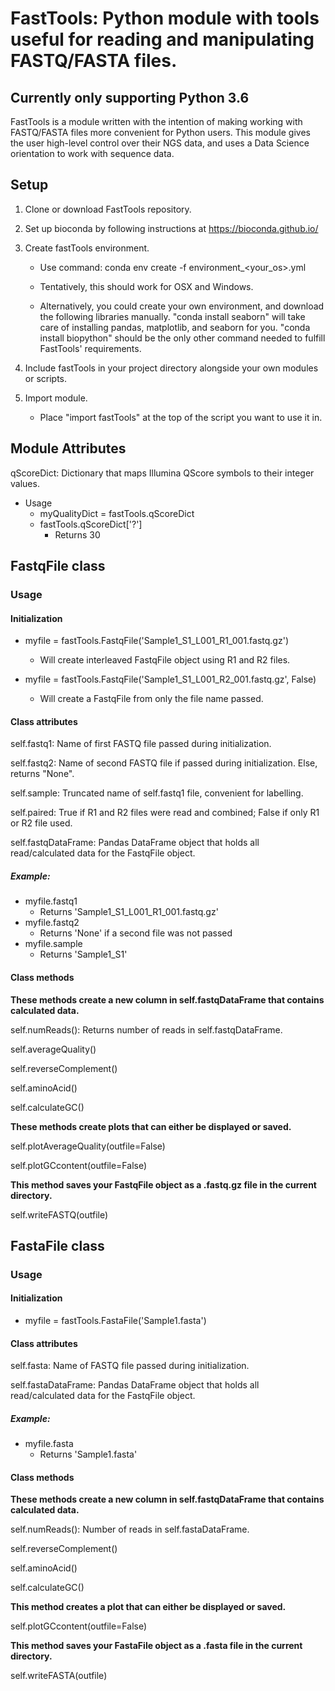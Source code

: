 # FastTools: Python module with tools useful for reading and manipulating FASTQ/FASTA files.

## Currently only supporting Python 3.6

FastTools is a module written with the intention of making working with FASTQ/FASTA files more convenient for Python users.
This module gives the user high-level control over their NGS data, and uses a Data Science orientation to work with sequence
data.

## Setup
1. Clone or download FastTools repository.

2. Set up bioconda by following instructions at https://bioconda.github.io/

3. Create fastTools environment.
     * Use command: conda env create -f environment_<your_os>.yml
     * Tentatively, this should work for OSX and Windows.
     
     * Alternatively, you could create your own environment, and download the following libraries manually.
        "conda install seaborn" will take care of installing pandas, matplotlib, and seaborn for you.
        "conda install biopython" should be the only other command needed to fulfill FastTools' requirements.

4. Include fastTools in your project directory alongside your own modules or scripts.

5. Import module.
     * Place "import fastTools" at the top of the script you want to use it in.

## Module Attributes
qScoreDict: Dictionary that maps Illumina QScore symbols to their integer values.  
* Usage
  * myQualityDict = fastTools.qScoreDict
  * fastTools.qScoreDict['?']
    * Returns 30

## FastqFile class
### Usage
#### Initialization
  * myfile = fastTools.FastqFile('Sample1_S1_L001_R1_001.fastq.gz')
    * Will create interleaved FastqFile object using R1 and R2 files.
    
  * myfile = fastTools.FastqFile('Sample1_S1_L001_R2_001.fastq.gz', False)
    * Will create a FastqFile from only the file name passed.
  
#### Class attributes
self.fastq1: Name of first FASTQ file passed during initialization.

self.fastq2: Name of second FASTQ file if passed during initialization. Else, returns "None".

self.sample: Truncated name of self.fastq1 file, convenient for labelling.

self.paired: True if R1 and R2 files were read and combined; False if only R1 or R2 file used.

self.fastqDataFrame: Pandas DataFrame object that holds all read/calculated data for the FastqFile object.

##### Example:
* myfile.fastq1
  * Returns 'Sample1_S1_L001_R1_001.fastq.gz'
* myfile.fastq2
  * Returns 'None' if a second file was not passed
* myfile.sample
  * Returns 'Sample1_S1'
  
#### Class methods
**These methods create a new column in self.fastqDataFrame that contains calculated data.**  

self.numReads(): Returns number of reads in self.fastqDataFrame.

self.averageQuality()

self.reverseComplement()

self.aminoAcid()

self.calculateGC()

**These methods create plots that can either be displayed or saved.**  

self.plotAverageQuality(outfile=False)

self.plotGCcontent(outfile=False)

**This method saves your FastqFile object as a .fastq.gz file in the current directory.**  

self.writeFASTQ(outfile)

## FastaFile class
### Usage
#### Initialization  
  * myfile = fastTools.FastaFile('Sample1.fasta')
  
#### Class attributes
self.fasta: Name of FASTQ file passed during initialization.

self.fastaDataFrame: Pandas DataFrame object that holds all read/calculated data for the FastqFile object.

##### Example:
* myfile.fasta
  * Returns 'Sample1.fasta'
  
#### Class methods
**These methods create a new column in self.fastqDataFrame that contains calculated data.**

self.numReads(): Number of reads in self.fastaDataFrame.

self.reverseComplement()

self.aminoAcid()

self.calculateGC()

**This method creates a plot that can either be displayed or saved.**

self.plotGCcontent(outfile=False)

**This method saves your FastaFile object as a .fasta file in the current directory.**

self.writeFASTA(outfile)
